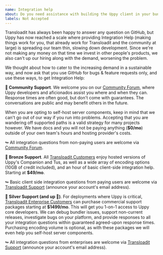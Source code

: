 ```yaml
---
name: Integration help
about: Do you need assistance with building the Uppy client in your bundler, or running Companion on your own preferred server platform?
labels: Not Accepted
---
```


Transloadit has always been happy to answer any question on GitHub, but Uppy has now reached a scale where providing Integration Help (making things work for you, that already work for Transloadit and the community at large) is spreading our team thin, slowing down development. Since we're not making any money on that time we invest in other people's products, we also can't up our hiring along with the demand, worsening the problem.

We thought about how to cater to the increasing demand in a sustainable way, and now ask that you use GitHub for bugs & feature requests only, and use these ways, to get Integration Help:

**🦄 Community Support**. We welcome you on our [Community Forum](https://community.transloadit.com/c/uppy), where Uppy developers and aficionados assist you where and when they can. Response times are often good, but don't come with guarantees. The conversations are public and may benefit others in the future. 

When you are opting to self-host server components, keep in mind that we can't go out of our way if you run into problems. Accepting that you are wandering off supported paths is a valid strategy for many projects however. We have docs and you will not be paying anything (**$0/mo**) outside of your own team's hours and hosting provider's costs.

↬ All integration questions from non-paying users are welcome via [Community Forum](https://community.transloadit.com/c/uppy).

**🥇 Bronze Support**. All [Transloadit Customers](https://transloadit.com/pricing/) enjoy hosted versions of Uppy's Companion and Tus, as well as a wide array of encoding options (10GB of credit included), and an hour of basic client-side integration help. Starting at **$49/mo**.

↬ Basic client side integration questions from paying users are welcome via [Transloadit Support](https://transloadit.com/support/) (announce your account's email address).

**🥈 Silver Support (and up 🥇)**. For deployments where Uppy is critical, [Transloadit Enterprise Customers](https://transloadit.com/pricing/) can purchase commercial support packages starting at **$1499/mo**. This will get you 1-on-1 access to Uppy core developers. We can debug bundler issues, support non-current releases, investigate bugs on your platform, and provide responses to all your integration questions within guaranteed agreed-upon response times. Purchasing encoding volume is optional, as with these packages we will even help you self-host server components.

↬ All integration questions from enterprises are welcome via [Transloadit Support](https://transloadit.com/support/) (announce your account's email address).
